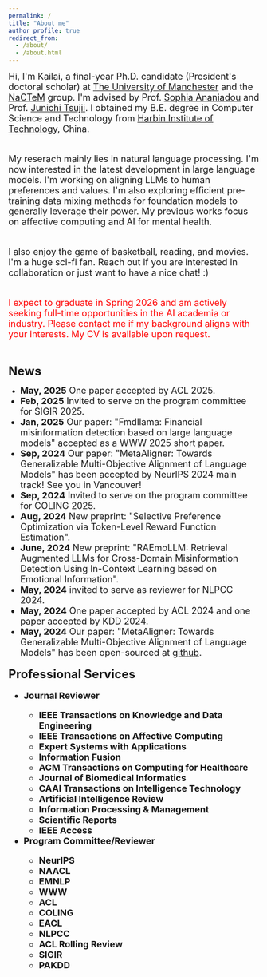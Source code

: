 ```yaml
---
permalink: /
title: "About me"
author_profile: true
redirect_from: 
  - /about/
  - /about.html
---
```


<font size=4>Hi, I'm Kailai, a final-year Ph.D. candidate (President's doctoral scholar) at <a href="https://www.manchester.ac.uk/">The University of Manchester</a> and the <a href="http://nactem.ac.uk/">NaCTeM</a> group. I'm advised by Prof. <a href="https://www.research.manchester.ac.uk/portal/sophia.ananiadou.html">Sophia Ananiadou</a> and Prof. <a href="http://www.nactem.ac.uk/profile.php?member=jtsujii">Junichi Tsujii</a>. I obtained my B.E. degree in Computer Science and Technology from <a href="http://en.hit.edu.cn/">Harbin Institute of Technology</a>, China.<br/><br/>

My reserach mainly lies in natural language processing. I'm now interested in the latest development in large language models. I'm working on aligning LLMs to human preferences and values. I'm also exploring efficient pre-training data mixing methods for foundation models to generally leverage their power. My previous works focus on affective computing and AI for mental health.<br/><br/>

I also enjoy the game of basketball, reading, and movies. I'm a huge sci-fi fan. Reach out if you are interested in collaboration or just want to have a nice chat! :)<br/><br/>

<p style="color: red;">
  I expect to graduate in Spring 2026 and am actively seeking full-time opportunities in the AI academia or industry.
  Please contact me if my background aligns with your interests.
  My CV is available upon request.
</p></font><br/>

<b><font size=5>News</font></b>
* <font size=4><b>May, 2025</b> One paper accepted by ACL 2025.
* <font size=4><b>Feb, 2025</b> Invited to serve on the program committee for SIGIR 2025.
* <font size=4><b>Jan, 2025</b> Our paper: "Fmdllama: Financial misinformation detection based on large language models" accepted as a WWW 2025 short paper.
* <font size=4><b>Sep, 2024</b> Our paper: "MetaAligner: Towards Generalizable Multi-Objective Alignment of Language Models" has been accepted by NeurlPS 2024 main track! See you in Vancouver!
* <font size=4><b>Sep, 2024</b> Invited to serve on the program committee for COLING 2025.
* <font size=4><b>Aug, 2024</b> New preprint: "Selective Preference Optimization via Token-Level Reward Function Estimation".
* <font size=4><b>June, 2024</b> New preprint: "RAEmoLLM: Retrieval Augmented LLMs for Cross-Domain Misinformation Detection Using In-Context Learning based on Emotional Information".
* <font size=4><b>May, 2024</b> invited to serve as reviewer for NLPCC 2024.
* <font size=4><b>May, 2024</b> One paper accepted by ACL 2024 and one paper accepted by KDD 2024.
* <font size=4><b>May, 2024</b> Our paper: "MetaAligner: Towards Generalizable Multi-Objective Alignment of Language Models" has been open-sourced at <a href="https://github.com/SteveKGYang/MetaAligner">github</a>.

<b><font size=5>Professional Services</font>
* <b><font size=4>Journal Reviewer</font>
  * IEEE Transactions on Knowledge and Data Engineering
  * IEEE Transactions on Affective Computing
  * Expert Systems with Applications
  * Information Fusion
  * ACM Transactions on Computing for Healthcare
  * Journal of Biomedical Informatics
  * CAAI Transactions on Intelligence Technology
  * Artificial Intelligence Review
  * Information Processing & Management
  * Scientific Reports
  * IEEE Access
* <b><font size=4>Program Committee/Reviewer</font>
  * NeurIPS
  * NAACL
  * EMNLP
  * WWW
  * ACL
  * COLING
  * EACL
  * NLPCC
  * ACL Rolling Review
  * SIGIR
  * PAKDD

<script type="text/javascript" id="clustrmaps" src="//clustrmaps.com/map_v2.js?d=Mxw4l1NGB5FgKHDP6TsCwjE8FvQAKfkFI5HWonADyrA&cl=ffffff&w=a"></script>
